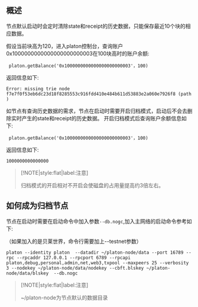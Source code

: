 
## 概述
节点默认启动时会定时清除state和receipt的历史数据，只能保存最近10个块的相应数据。

假设当前块高为120，进入platon控制台，查询账户0x1000000000000000000000003在100块高时的账户余额:
```
 platon.getBalance('0x1000000000000000000000003'，100)
```
返回信息如下:
```
Error: missing trie node f7e7f0f53eb6dc23d18f8285553c916fdd410e484b611d53883e2a060e7926f8 (path )
```

如节点有查询历史数据的需求，节点在启动时需要开启归档模式，启动后不会去删除实时产生的state和receipt的历史数据。
开启归档模式后查询账户余额信息如下:
```
 platon.getBalance('0x1000000000000000000000003'，100)
```
返回信息如下:
```
1000000000000000
```

> [!NOTE|style:flat|label:注意]
>
> 归档模式的开启相对不开启会使磁盘的占用量提高约3倍左右。


## 如何成为归档节点
节点在启动时需要在启动命令中加入参数`--db.nogc`,加入主网络的启动命令参考如下:

（如果加入的是贝莱世界，命令行需要加上--testnet参数）

```
platon --identity platon  --datadir ~/platon-node/data --port 16789 --rpc --rpcaddr 127.0.0.1 --rpcport 6789 --rpcapi platon,debug,personal,admin,net,web3,txpool --maxpeers 25 --verbosity 3 --nodekey ~/platon-node/data/nodekey --cbft.blskey ~/platon-node/data/blskey  --db.nogc
```
> [!NOTE|style:flat|label:注意]
>
> ~/platon-node为节点默认的数据目录
